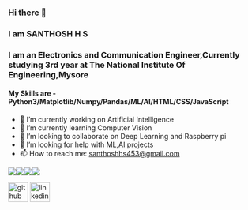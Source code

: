 ### Hi there 👋
### I am SANTHOSH H S

### I am an Electronics and Communication Engineer,Currently studying 3rd year at The National Institute Of Engineering,Mysore

#### My Skills are - Python3/Matplotlib/Numpy/Pandas/ML/AI/HTML/CSS/JavaScript 


- 🔭 I’m currently working on Artificial Intelligence
- 🌱 I’m currently learning Computer Vision 
- 👯 I’m looking to collaborate on Deep Learning and Raspberry pi
- 🤔 I’m looking for help with ML,AI projects
- 📫 How to reach me: santhoshhs453@gmail.com

<img src="https://img.shields.io/badge/html5%20-%23E34F26.svg?&style=for-the-badge&logo=html5&logoColor=white"/><img src="https://img.shields.io/badge/css3%20-%231572B6.svg?&style=for-the-badge&logo=css3&logoColor=white"/><img src="https://img.shields.io/badge/python%20-%2314354C.svg?&style=for-the-badge&logo=python&logoColor=white"/><img src="https://img.shields.io/badge/c++%20-%2300599C.svg?&style=for-the-badge&logo=c%2B%2B&ogoColor=white"/>

[<img src='https://cdn.jsdelivr.net/npm/simple-icons@3.0.1/icons/github.svg' alt='github' height='40'>](https://github.com/Santhosh-H-S)  [<img src='https://cdn.jsdelivr.net/npm/simple-icons@3.0.1/icons/linkedin.svg' alt='linkedin' height='40'>](https://www.linkedin.com/in/https://www.linkedin.com/in/santhosh-h-s-5014641b1/) 
